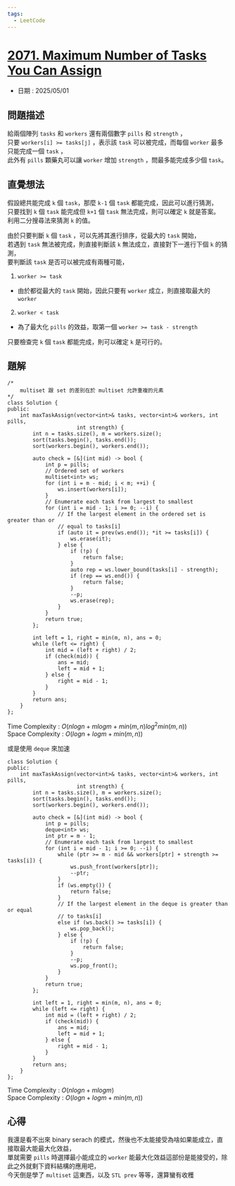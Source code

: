 ```yaml
---
tags:
  - LeetCode
---
```


# [2071. Maximum Number of Tasks You Can Assign](https://leetcode.com/problems/maximum-number-of-tasks-you-can-assign/description/)  

+ 日期 : 2025/05/01  

## 問題描述  

給兩個陣列 `tasks` 和 `workers` 還有兩個數字 `pills` 和 `strength` ，  
只要 `workers[i] >= tasks[j]` ，表示該 `task` 可以被完成，而每個 `worker` 最多只能完成一個 `task` ，  
此外有 `pills` 顆藥丸可以讓 `worker` 增加 `strength` ，問最多能完成多少個 `task`。  

## 直覺想法  

假設總共能完成 `k` 個 `task`，那麼 `k-1` 個 `task` 都能完成，因此可以進行猜測，  
只要找到 `k` 個 `task` 能完成但 `k+1` 個 `task` 無法完成，則可以確定 `k` 就是答案。  
利用二分搜尋法來猜測 `k` 的值。  

由於只要判斷 `k` 個 `task` ，可以先將其進行排序，從最大的 `task` 開始，  
若遇到 `task` 無法被完成，則直接判斷該 `k` 無法成立，直接對下一進行下個 `k` 的猜測，  
要判斷該 `task` 是否可以被完成有兩種可能，  

1. `worker >= task`  
  + 由於都從最大的 `task` 開始，因此只要有 `worker` 成立，則直接取最大的 `worker`  
2. `worker < task`
  + 為了最大化 `pills` 的效益，取第一個 `worker >= task - strength`  

只要檢查完 `k` 個 `task` 都能完成，則可以確定 `k` 是可行的。  

## 題解  

```cpp=
/*
    multiset 跟 set 的差別在於 multiset 允許重複的元素
*/
class Solution {
public:
    int maxTaskAssign(vector<int>& tasks, vector<int>& workers, int pills,
                      int strength) {
        int n = tasks.size(), m = workers.size();
        sort(tasks.begin(), tasks.end());
        sort(workers.begin(), workers.end());

        auto check = [&](int mid) -> bool {
            int p = pills;
            // Ordered set of workers
            multiset<int> ws;
            for (int i = m - mid; i < m; ++i) {
                ws.insert(workers[i]);
            }
            // Enumerate each task from largest to smallest
            for (int i = mid - 1; i >= 0; --i) {
                // If the largest element in the ordered set is greater than or
                // equal to tasks[i]
                if (auto it = prev(ws.end()); *it >= tasks[i]) {
                    ws.erase(it);
                } else {
                    if (!p) {
                        return false;
                    }
                    auto rep = ws.lower_bound(tasks[i] - strength);
                    if (rep == ws.end()) {
                        return false;
                    }
                    --p;
                    ws.erase(rep);
                }
            }
            return true;
        };

        int left = 1, right = min(m, n), ans = 0;
        while (left <= right) {
            int mid = (left + right) / 2;
            if (check(mid)) {
                ans = mid;
                left = mid + 1;
            } else {
                right = mid - 1;
            }
        }
        return ans;
    }
};
```

Time Complexity : $O(nlogn + mlogm + min(m,n)log^2min(m,n))$  
Space Complexity : $O(logn + logm + min(m,n))$  

或是使用 `deque` 來加速  

```cpp=
class Solution {
public:
    int maxTaskAssign(vector<int>& tasks, vector<int>& workers, int pills,
                      int strength) {
        int n = tasks.size(), m = workers.size();
        sort(tasks.begin(), tasks.end());
        sort(workers.begin(), workers.end());

        auto check = [&](int mid) -> bool {
            int p = pills;
            deque<int> ws;
            int ptr = m - 1;
            // Enumerate each task from largest to smallest
            for (int i = mid - 1; i >= 0; --i) {
                while (ptr >= m - mid && workers[ptr] + strength >= tasks[i]) {
                    ws.push_front(workers[ptr]);
                    --ptr;
                }
                if (ws.empty()) {
                    return false;
                }
                // If the largest element in the deque is greater than or equal
                // to tasks[i]
                else if (ws.back() >= tasks[i]) {
                    ws.pop_back();
                } else {
                    if (!p) {
                        return false;
                    }
                    --p;
                    ws.pop_front();
                }
            }
            return true;
        };

        int left = 1, right = min(m, n), ans = 0;
        while (left <= right) {
            int mid = (left + right) / 2;
            if (check(mid)) {
                ans = mid;
                left = mid + 1;
            } else {
                right = mid - 1;
            }
        }
        return ans;
    }
};
```

Time Complexity : $O(nlogn + mlogm)$  
Space Complexity : $O(logn + logm + min(m,n))$  

## 心得  

我還是看不出來 binary serach 的模式，然後也不太能接受為啥如果能成立，直接取最大能最大化效益，  
單就需要 `pills` 時選擇最小能成立的 `worker` 能最大化效益這部份是能接受的，除此之外就剩下資料結構的應用吧，  
今天倒是學了 `multiset` 這東西，以及 `STL prev` 等等，還算蠻有收穫  
